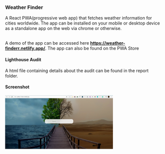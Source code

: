 ### Weather Finder ###
A React PWA(progressive web app) that fetches weather information for cities worldwide. The app can be installed on your mobile or desktop device as a standalone app on the web via chrome or otherwise. <br><br>

A demo of the app can be accessed here **https://weather-finderr.netlify.app/**.
The app can also be found on the PWA Store 


#### Lighthouse Audit ####
A html file containing details about the audit can be found in the report folder.

#### Screenshot ####
<img src="/screenshot/img.PNG" alt="screenshot" width="350">


